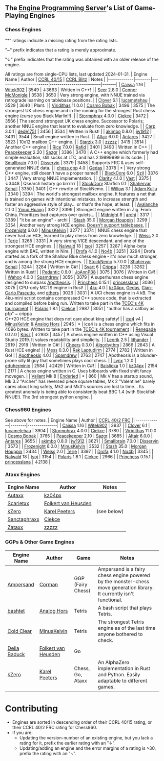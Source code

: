 ## The [Engine Programming Server][discord-invite]'s List of Game-Playing Engines
### Chess Engines

"*" ratings indicate a missing rating from the rating lists.

"~" prefix indicates that a rating is merely approximate.

"↓" prefix indicates that the rating was obtained with an older release of the engine.

All ratings are from single-CPU lists, last updated 2024-01-31.
| Engine Name | Author | [CCRL 40/15][ccrl-4015] | [CCRL Blitz][ccrl-blitz] | Notes |
|-------------|--------|-------------------------|--------------------------|-------|
| [Caissa](https://github.com/Witek902/Caissa) 1.16 | [Witek902](https://github.com/Witek902) | 3549 | ↓3663 | Written in C++! |
| [Seer](https://github.com/connormcmonigle/seer-nnue) 2.8.0 | [Connor McMonigle](https://github.com/connormcmonigle) | 3538 | 3650 | Very strong engine, with NNUE trained via retrograde learning on tablebase positions. |
| [Clover](https://github.com/lucametehau/CloverEngine) 6.1 | [lucametehau](https://github.com/lucametehau) | 3529 | 3640 | Plant. |
| [Viridithas](https://github.com/cosmobobak/viridithas) 11.0.0 | [Cosmo Bobak](https://github.com/cosmobobak) | 3496 | 3575 | The strongest UK chess engine and in the running for the strongest Rust chess engine (curse you Black Marlin!!). |
| [Stormphrax](https://github.com/Ciekce/Stormphrax) 4.0.0 | [Ciekce](https://github.com/Ciekce) | 3472 | 3566 | The second strongest UK chess engine. Successor to Polaris; another NNUE engine that learnt to evaluate from zero knowledge. |
| [Carp](https://github.com/dede1751/carp) 3.0.1 | [dede1751](https://github.com/dede1751) | 3456 | 3534 | Written in Rust! |
| [akimbo](https://github.com/jw1912/akimbo) 0.8.0 | [jw1912](https://github.com/jw1912) | 3431 | 3544 | Small engine written in Rust. |
| [Altair](https://github.com/Alex2262/AltairChessEngine) 6.0.0 | [Antares](https://github.com/Alex2262) | 3427 | 3523 | 10x12 mailbox C++ engine. |
| [Starzix](https://github.com/zzzzz151/z5) 3.0 | [zzzzz](https://github.com/zzzzz151) | 3415 | 3514 | Another C++ engine |
| [Rice](https://github.com/rafid-dev/rice) 7.0.0 | [Rafid](https://github.com/rafid-dev) | 3401 | 3490 | Written in C++ |
| [Peacekeeper](https://github.com/Sazgr/peacekeeper) 2.20 | [Sazgr](https://github.com/Sazgr) | 3386 | 3470 | A C++ engine which formerly had simple evaluation, still sucks at LTC, and has 2.19999999 in its code. |
| [Smallbrain](https://github.com/Disservin/Smallbrain) 7.0.0 | [Disservin](https://github.com/Disservin) | 3379 | 3458 | Supports FRC & uses self-generated NNUE data. |
| [chess.cpp](https://github.com/GediminasMasaitis/chess-dot-cpp) 4.0 | [Gedas](https://github.com/GediminasMasaitis) | 3378 | * | Very strong C++ engine, still doesn't have a proper name!! |
| [BlackCore](https://github.com/SzilBalazs/BlackCore) 6.0 | [Szil](https://github.com/SzilBalazs) | 3376 | 3447 | Very strong NNUE implementation. |
| [Clarity](https://github.com/Vast342/Clarity) 4.1.0 | [Vast](https://github.com/Vast342) | 3375 | ↓3448 | Qsearch history go brrrrrr |
| [StockDory](https://github.com/TheBlackPlague/StockDory) Starfish 0.1 | [Shaheryar Sohail](https://github.com/TheBlackPlague) | 3350 | 3401 | C++ rewrite of StockNemo. |
| [Willow](https://github.com/Adam-Kulju/Willow) 3.1 | [Adam Kulju](https://github.com/Adam-Kulju) | 3340 | 3394 | The world's strongest mailbox engine. It features a net that is trained on games with intentional mistakes, to increase strength and foster an aggressive style of play... or that's the hope, at least. |
| [Avalanche](https://github.com/SnowballSH/Avalanche) 2.1.0 | [Yinuo Huang](https://github.com/SnowballSH) | 3322 | 3399 | Strongest engine written in Zig. From China. Prioritizes bad captures over quiets... |
| [Midnight](https://github.com/archishou/MidnightChessEngine) 8 | [archi](https://github.com/archishou) | 3317 | 3389 | "it be an engine" - archi |
| [Stash](https://gitlab.com/mhouppin/stash-bot) 35.0 | [Morgan Houppin](https://gitlab.com/mhouppin) | 3299 | 3354 | Another very strong HCE engine. [Doesn't support tablebases.](http://talkchess.com/forum3/viewtopic.php?f=2&t=76927#p888045) |
| [Frozenight](https://github.com/MinusKelvin/frozenight) 6.0.0 | [MinusKelvin](https://github.com/MinusKelvin) | 3277 | 3374 | NNUE chess engine that never had an HCE, learned to play chess from zero knowledge. |
| [Weiss](https://github.com/TerjeKir/weiss) 2.0 | [Terje](https://github.com/TerjeKir) | 3265 | 3331 | A very strong VICE descendant, and one of the strongest HCE engines. |
| [Nalwald](https://gitlab.com/tsoj/Nalwald) 18 | [tsoj](https://gitlab.com/tsoj) | 3257 | 3287 | Alpha-beta engine with BAE, written in Nim. |
| [Drofa](https://github.com/justNo4b/Drofa) 4.1.0 | [No4b](https://github.com/justNo4b) | 3251 | 3294 | Drofa started as a fork of the Shallow Blue chess engine - it's now much stronger, and is among the strong HCE engines. |
| [StockNemo](https://github.com/TheBlackPlague/StockNemo) 5.7.0.0 | [Shaheryar Sohail](https://github.com/TheBlackPlague) | 3244 | 3284 | Written in C#! |
| [Svart](https://github.com/crippa1337/svart) 6 | [Crippa](https://github.com/crippa1337) | 3236 | 3262 | Written in Rust! |
| [Pedantic](https://github.com/JoAnnP38/Pedantic) 0.6.0 | [JoAnnP38](https://github.com/JoAnnP38) | 3075 | 3076 | Written in C#! |
| [Wahoo](https://github.com/spamdrew128/Wahoo) 4.0.0 | [Spamdrew](https://github.com/spamdrew128) | 3055 | 3079 | A superhuman chess engine designed to surpass [Apotheosis](https://github.com/spamdrew128/Apotheosis). |
| [Princhess](https://github.com/princesslana/princhess) 0.15.1 | [princesslana](https://github.com/princesslana) | 3036 | 3075 | CPU-only MCTS engine in Rust! |
| [4ku](https://github.com/kz04px/4ku) 4.0 | [kz04px](https://github.com/kz04px), [Gedas](https://github.com/GediminasMasaitis), [Gian-Carlo Pascutto](https://github.com/gcp), and [others](https://github.com/kz04px/4ku/graphs/contributors) | 3026 | 3031 | A UCI chess engine in 4 kB. The 4ku-mini script contains compressed C++ source code, that is extracted and compiled before being run. Written to take part in the [TCEC's 4K tournament](https://wiki.chessdom.org/TCEC_4k_Rules) |
| [Polaris](https://github.com/Ciekce/Polaris) 1.8.1 | [Ciekce](https://github.com/Ciekce) | 2987 | 3051 | "author has a catboy as pfp" ~ crippa<br />C++20 HCE engine that does not care about king safety! |
| [ice4](https://github.com/MinusKelvin/ice4) v4 | [MinusKelvin](https://github.com/MinusKelvin) & [Analog Hors](https://github.com/analog-hors) | 2945 | * | ice4 is a chess engine which fits in 4096 bytes. Written to take part in the [TCEC's 4K tournament](https://wiki.chessdom.org/TCEC_4k_Rules) |
| [Renegade](https://github.com/pkrisz99/Renegade) 0.12.0 | [Krisz](https://github.com/pkrisz99) | ↓2933 | 3457 | A chess engine written in C++ using Visual Studio 2019. It values readability and simplicity. |
| [Leorik](https://github.com/lithander/Leorik) 2.5 | [lithander](https://github.com/lithander) | 2919 | 2918 | Written in C#! |
| [Cheers](https://github.com/Algorhythm-sxv/Cheers) 0.3.0 | [Algorhythm](https://github.com/Algorhythm-sxv) | 2866 | 2843 | A Rust HCE engine! |
| [Mess](https://github.com/raklaptudirm/mess) 0.3.0 | [Rak Laptudirm](https://github.com/raklaptudirm) | 2774 | 2782 | Written in Go! |
| [Apotheosis](https://github.com/spamdrew128/Apotheosis) 4.0.1 | [Spamdrew](https://github.com/spamdrew128) | 2763 | 2747 | Apotheosis is a blunder-prone silly lil guy that sometimes plays cool chess. |
| [Lynx](https://github.com/lynx-chess/Lynx) 1.2.0 | [eduherminio](https://github.com/eduherminio) | 2584 | ↓2429 | Written in C#! |
| [Baislicka](https://github.com/kz04px/Baislicka) 1.0 | [kz04px](https://github.com/kz04px) | 2154 | 2171 | A chess engine written in C. Uses bitboards with fixed shift fancy movegen. |
| [Valiant](https://www.dropbox.com/sh/tfiwhx900g4ni42/AABEm29llAn1MaG8D6yW8ZO7a?dl=0) Mk 8 | [Enderjed](https://www.youtube.com/channel/UC1lxAkP5jGVBUIWdz3WIhSg) | * | 860 | Mk V has a startup sound, Mk 3.2 "Archer" has reversed piece square tables, Mk 2 "Valentine" barely cares about king safety, Mk2 and Mk3's sources are lost to time... Its greatest anomaly is being able to consistently beat BBC 1.4 (with Stockfish NNUE!). The 3rd strongest python engine. |

### Chess960 Engines
See above for notes.
| Engine Name | Author | [CCRL 40/2 FRC][ccrl-frc] |
|-------------|--------|---------------|
| [Caissa](https://github.com/Witek902/Caissa) 1.16 | [Witek902](https://github.com/Witek902) | 3937 |
| [Clover](https://github.com/lucametehau/CloverEngine) 6.1 | [lucametehau](https://github.com/lucametehau) | 3904 |
| [Stormphrax](https://github.com/Ciekce/Stormphrax) 4.0.0 | [Ciekce](https://github.com/Ciekce) | 3780 |
| [Viridithas](https://github.com/cosmobobak/viridithas) 11.0.0 | [Cosmo Bobak](https://github.com/cosmobobak) | 3765 |
| [Peacekeeper](https://github.com/Sazgr/peacekeeper) 2.10 | [Sazgr](https://github.com/Sazgr) | 3685 |
| [Altair](https://github.com/Alex2262/AltairChessEngine) 6.0.0 | [Antares](https://github.com/Alex2262) | 3655 |
| [akimbo](https://github.com/jw1912/akimbo) 0.8.0 | [jw1912](https://github.com/jw1912) | 3621 |
| [Smallbrain](https://github.com/Disservin/Smallbrain) 7.0.0 | [Disservin](https://github.com/Disservin) | 3573 |
| [Frozenight](https://github.com/MinusKelvin/frozenight) 6.0.0 | [MinusKelvin](https://github.com/MinusKelvin) | 3532 |
| [Stash](https://gitlab.com/mhouppin/stash-bot) 35.0 | [Morgan Houppin](https://gitlab.com/mhouppin) | 3434 |
| [Weiss](https://github.com/TerjeKir/weiss) 2.0 | [Terje](https://github.com/TerjeKir) | 3397 |
| [Drofa](https://github.com/justNo4b/Drofa) 4.1.0 | [No4b](https://github.com/justNo4b) | 3345 |
| [Nalwald](https://gitlab.com/tsoj/Nalwald) 18 | [tsoj](https://gitlab.com/tsoj/Nalwald) | 3154 |
| [Polaris](https://github.com/Ciekce/Polaris) 1.8.1 | [Ciekce](https://github.com/Ciekce) | 2966 |
| [Princhess](https://github.com/princesslana/princhess) 0.15.1 | [princesslana](https://github.com/princesslana) | ↓2138 |

### Ataxx Engines
| Engine Name | Author | Notes |
|-------------|--------|-----------|
| [Autaxx](https://github.com/kz04px/autaxx) | [kz04px](https://github.com/kz04px) | |
| [Scarletxx](https://github.com/folkertvanheusden/Scarletxx) | [Folkert van Heusden](https://vanheusden.com/) | |
| [kZero](https://github.com/KarelPeeters/kZero) | [Karel Peeters](https://github.com/KarelPeeters) | (see below) |
| [Sanctaphraxx](https://github.com/Ciekce/sanctaphraxx) | [Ciekce](https://github.com/Ciekce) | |
| [Zataxx](https://github.com/zzzzz151/Zataxx) | [zzzzz](https://github.com/zzzzz151) |  |

### GGPs & Other Game Engines
| Engine Name | Author | Game | Notes |
|-------------|--------|------|----------|
| [Ampersand](https://github.com/chesstastic-org/Ampersand) | [Corman](https://github.com/Cormanz/) | GGP (Fairy Chess) | Ampersand is a fairy chess engine powered by the monster-chess move generation library. It currently isn't functional. |
| [bashtet](https://github.com/analog-hors/bashtet) | [Analog Hors](https://github.com/analog-hors) | Tetris | A bash script that plays Tetris. |
| [Cold Clear](https://github.com/MinusKelvin/cold-clear) | [MinusKelvin](https://github.com/MinusKelvin) | Tetris | The strongest Tetris engine as of the last time anyone bothered to check. |
| [Della Baduck](https://github.com/folkertvanheusden/dellabaduck) | [Folkert van Heusden](https://vanheusden.com/) | Go | |
| [kZero](https://github.com/KarelPeeters/kZero) | [Karel Peeters](https://github.com/KarelPeeters) | Chess, Go, Ataxx | An AlphaZero implementation in Rust and Python. Easily adaptable to different games. |

# Contributing
* Engines are sorted in descending order of their CCRL 40/15 rating, or their CCRL 40/2 FRC rating for Chess960.
* If you are:
    * Updating the version-number of an existing engine, but you lack a rating for it, prefix the earlier rating with an "↓".
    * Updating/adding an engine and the error margins of a rating is >30, prefix the rating with an "~".

[discord-invite]:https://discord.com/invite/F6W6mMsTGN
[ccrl-blitz]:https://www.computerchess.org.uk/ccrl/404/cgi/compare_engines.cgi?class=Single-CPU+engines&only_best_in_class=on&num_best_in_class=1&print=Rating+list
[ccrl-4015]:https://www.computerchess.org.uk/ccrl/4040/cgi/compare_engines.cgi?class=Single-CPU+engines&only_best_in_class=on&num_best_in_class=1&print=Rating+list
[ccrl-frc]:https://www.computerchess.org.uk/ccrl/404FRC/cgi/compare_engines.cgi?class=Single-CPU+engines&only_best_in_class=on&num_best_in_class=1&print=Rating+list
